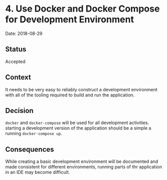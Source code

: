 # 4. Use Docker and Docker Compose for Development Environment

Date: 2018-08-29

## Status

Accepted

## Context

It needs to be very easy to reliably construct a development environment with all of the tooling required to build and run the application.

## Decision

`docker` and `docker-compose` will be used for all development activities. starting a development version of the application should be a simple a running `docker-compose up`.

## Consequences

While creating a basic development environment will be documented and made consistent for different environments, running parts of thr application in an IDE may become difficult.
